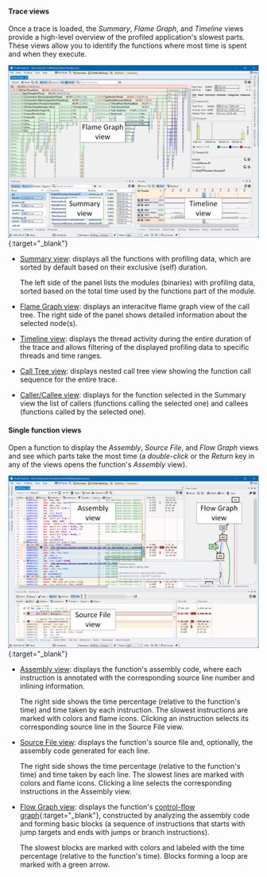 #### Trace views

Once a trace is loaded, the *Summary*, *Flame Graph*, and *Timeline* views provide a high-level overview of the profiled application's slowest parts. These views allow you to identify the functions where most time is spent and when they execute.

[![Profiling UI screenshot](img/profiling-ui-labels.png)](img/profiling-ui_1998x1377.png){:target="_blank"}

- [Summary view](summary-panel.md): displays all the functions with profiling data, which are sorted by default based on their exclusive (self) duration.

    The left side of the panel lists the modules (binaries) with profiling data, sorted based on the total time used by the functions part of the module.  

- [Flame Graph view](flame-graph-panel.md): displays an interacitve flame graph view of the call tree. The right side of the panel shows detailed information about the selected node(s).  

- [Timeline view](timeline-panel.md): displays the thread activity during the entire duration of the trace and allows filtering of the displayed profiling data to specific threads and time ranges.  

- [Call Tree view](call-tree-panel.md): displays nested call tree view showing the function call sequence for the entire trace.  

- [Caller/Callee view](caller-panel.md): displays for the function selected in the Summary view the list of callers (functions calling the selected one) and callees (functions called by the selected one).  

#### Single function views

Open a function to display the *Assembly*, *Source File*, and *Flow Graph* views and see which parts take the most time (a *double-click* or the *Return* key in any of the views opens the function's *Assembly* view).

[![Profiling UI screenshot](img/profiling-ui2-labels.png)](img/profiling-ui2_1998x1377.png){:target="_blank"}

- [Assembly view](assembly-view.md): displays the function's assembly code, where each instruction is annotated with the corresponding source line number and inlining information.  

    The right side shows the time percentage (relative to the function's time) and time taken by each instruction. The slowest instructions are marked with colors and flame icons. Clicking an instruction selects its corresponding source line in the Source File view.  

- [Source File view](source-panel.md): displays the function's source file and, optionally, the assembly code generated for each line.  

    The right side shows the time percentage (relative to the function's time) and time taken by each line. The slowest lines are marked with colors and flame icons. Clicking a line selects the corresponding instructions in the Assembly view.  

- [Flow Graph view](source-panel.md): displays the function's [control-flow graph](https://en.wikipedia.org/wiki/Control-flow_graph){:target="_blank"}, constructed by analyzing the assembly code and forming basic blocks (a sequence of instructions that starts with jump targets and ends with jumps or branch instructions).  

    The slowest blocks are marked with colors and labeled with the time percentage (relative to the function's time). Blocks forming a loop are marked with a green arrow.  